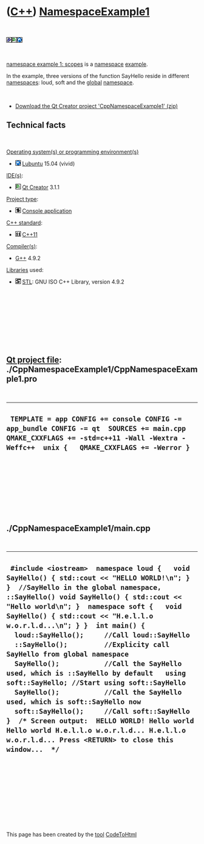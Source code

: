 
 

 

 

 

 

([C++](Cpp.md)) [NamespaceExample1](CppNamespaceExample1.md)
==============================================================

 

![Boost](PicBoost.png)![Qt
Creator](PicQtCreator.png)![Lubuntu](PicLubuntu.png)

 

[namespace example 1: scopes](CppNamespaceExample1.md) is a
[namespace](CppNamespace.md) [example](CppExample.md).

In the example, three versions of the function SayHello reside in
different [namespaces](CppNamespace.md): loud, soft and the
[global](CppGlobal.md) [namespace](CppNamespace.md).

 

-   [Download the Qt Creator project
    'CppNamespaceExample1' (zip)](CppNamespaceExample1.zip)

Technical facts
---------------

 

[Operating system(s) or programming environment(s)](CppOs.md)

-   ![Lubuntu](PicLubuntu.png) [Lubuntu](CppLubuntu.md) 15.04 (vivid)

[IDE(s)](CppIde.md):

-   ![Qt Creator](PicQtCreator.png) [Qt Creator](CppQtCreator.md) 3.1.1

[Project type](CppQtProjectType.md):

-   ![console](PicConsole.png) [Console
    application](CppConsoleApplication.md)

[C++ standard](CppStandard.md):

-   ![C++11](PicCpp11.png) [C++11](Cpp11.md)

[Compiler(s)](CppCompiler.md):

-   [G++](CppGpp.md) 4.9.2

[Libraries](CppLibrary.md) used:

-   ![STL](PicStl.png) [STL](CppStl.md): GNU ISO C++ Library, version
    4.9.2

 

 

 

 

 

[Qt project file](CppQtProjectFile.md): ./CppNamespaceExample1/CppNamespaceExample1.pro
----------------------------------------------------------------------------------------

 

  ---------------------------------------------------------------------------------------------------------------------------------------------------------------------------------------
  ` TEMPLATE = app CONFIG += console CONFIG -= app_bundle CONFIG -= qt  SOURCES += main.cpp  QMAKE_CXXFLAGS += -std=c++11 -Wall -Wextra -Weffc++  unix {   QMAKE_CXXFLAGS += -Werror }`
  ---------------------------------------------------------------------------------------------------------------------------------------------------------------------------------------

 

 

 

 

 

./CppNamespaceExample1/main.cpp
-------------------------------

 

  --------------------------------------------------------------------------------------------------------------------------------------------------------------------------------------------------------------------------------------------------------------------------------------------------------------------------------------------------------------------------------------------------------------------------------------------------------------------------------------------------------------------------------------------------------------------------------------------------------------------------------------------------------------------------------------------------------------------------------------------------------------------------------------------------------------------------------------------------
  ` #include <iostream>  namespace loud {   void SayHello() { std::cout << "HELLO WORLD!\n"; } }  //SayHello in the global namespace, ::SayHello() void SayHello() { std::cout << "Hello world\n"; }  namespace soft {   void SayHello() { std::cout << "H.e.l.l.o w.o.r.l.d...\n"; } }  int main() {   loud::SayHello();     //Call loud::SayHello   ::SayHello();         //Explicity call SayHello from global namespace   SayHello();           //Call the SayHello used, which is ::SayHello by default   using soft::SayHello; //Start using soft::SayHello   SayHello();           //Call the SayHello used, which is soft::SayHello now   soft::SayHello();     //Call soft::SayHello }  /* Screen output:  HELLO WORLD! Hello world Hello world H.e.l.l.o w.o.r.l.d... H.e.l.l.o w.o.r.l.d... Press <RETURN> to close this window...  */`
  --------------------------------------------------------------------------------------------------------------------------------------------------------------------------------------------------------------------------------------------------------------------------------------------------------------------------------------------------------------------------------------------------------------------------------------------------------------------------------------------------------------------------------------------------------------------------------------------------------------------------------------------------------------------------------------------------------------------------------------------------------------------------------------------------------------------------------------------------

 

 

 

 

 

 

This page has been created by the [tool](Tools.md)
[CodeToHtml](ToolCodeToHtml.md)
